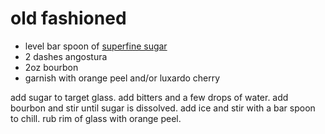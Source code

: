# old fashioned

 * level bar spoon of [superfine sugar](sundry/superfine-sugar.md)
 * 2 dashes angostura
 * 2oz bourbon
 * garnish with orange peel and/or luxardo cherry

add sugar to target glass. add bitters and a few drops of water. add bourbon and stir until sugar is dissolved. 
add ice and stir with a bar spoon to chill. rub rim of glass with orange peel. 
